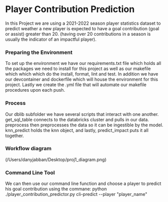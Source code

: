 # Player Contribution Prediction

In this Project we are using a 2021-2022 season player statistics dataset to predict weather a new player is expected to have a goal contribution (goal or assist) greater than 20. (having over 20 contributions in a season is usually the indicator of an impactful player). 

### Preparing the Environment

To set up the environment we have our requirements.txt file which holds all the packages we need to install for this project as well as our makefile which which which do the install, format, lint and test. In addition we have our devcontainer and dockerfile which will house the environment for this project. Lastly we create the .yml file that will automate our makefile procedures upon each push.

### Process

Our dblib subfolder we have several scripts that interact with one another. get_sql_table connects to the databricks cluster and pulls in our data. preprocess then preprocesses the data so it can be ingestible by the model. knn_predict holds the knn object, and lastly, predict_impact puts it all together. 

### Workflow diagram
(/Users/danyjabban/Desktop/proj1_diagram.png)

### Command Line Tool

We can then use our command line function and choose a player to predict his goal contribution using the commane:
python ./player_contribution_predictor.py cli-predict --player "player_name"



